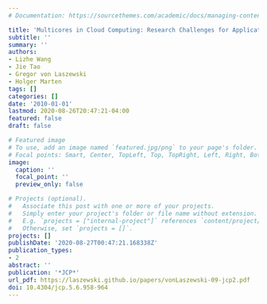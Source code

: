 ```yaml
---
# Documentation: https://sourcethemes.com/academic/docs/managing-content/

title: 'Multicores in Cloud Computing: Research Challenges for Applications'
subtitle: ''
summary: ''
authors:
- Lizhe Wang
- Jie Tao
- Gregor von Laszewski
- Holger Marten
tags: []
categories: []
date: '2010-01-01'
lastmod: 2020-08-26T20:47:21-04:00
featured: false
draft: false

# Featured image
# To use, add an image named `featured.jpg/png` to your page's folder.
# Focal points: Smart, Center, TopLeft, Top, TopRight, Left, Right, BottomLeft, Bottom, BottomRight.
image:
  caption: ''
  focal_point: ''
  preview_only: false

# Projects (optional).
#   Associate this post with one or more of your projects.
#   Simply enter your project's folder or file name without extension.
#   E.g. `projects = ["internal-project"]` references `content/project/deep-learning/index.md`.
#   Otherwise, set `projects = []`.
projects: []
publishDate: '2020-08-27T00:47:21.168338Z'
publication_types:
- 2
abstract: ''
publication: '*JCP*'
url_pdf: https://laszewski.github.io/papers/vonLaszewski-09-jcp2.pdf
doi: 10.4304/jcp.5.6.958-964
---
```

